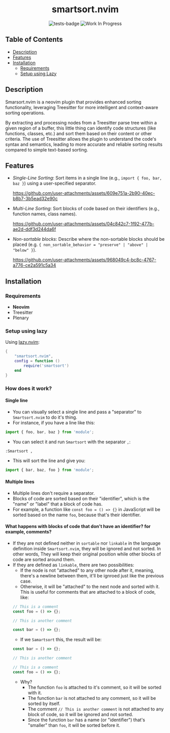 <div align="center">
    <h1>smartsort.nvim</h1>

![tests-badge](https://github.com/JavierPoduje/smartsort.nvim/actions/workflows/ci.yml/badge.svg)
![Work In Progress](https://img.shields.io/badge/Work%20In%20Progress-orange?style=for-the-badge)
</div>

## Table of Contents

- [Description](#description)
- [Features](#features)
- [Installation](#installation)
    - [Requirements](#requirements)
    - [Setup using Lazy](#lazy)

## Description<a name="description"></a>

Smarsort.nvim is a neovim plugin that provides enhanced sorting functionality, leveraging Treesitter for more intelligent and context-aware sorting operations.

By extracting and processing nodes from a Treesitter parse tree within a given region of a buffer, this little thing can identify code structures (like functions, classes, etc.) and sort them based on their content or other criteria. The use of Treesitter allows the plugin to understand the code's syntax and semantics, leading to more accurate and reliable sorting results compared to simple text-based sorting.

## Features<a name="features"></a>

- *Single-Line Sorting*: Sort items in a single line (e.g., `import { foo, bar, baz }`) using a user-specified separator.

  https://github.com/user-attachments/assets/609e751a-2b90-40ec-b8b7-3b5ead32e90c

- *Multi-Line Sorting*: Sort blocks of code based on their identifiers (e.g., function names, class names).

  https://github.com/user-attachments/assets/04c842c7-1f92-477b-ae2d-ddf3d244da6f

- *Non-sortable blocks*: Describe where the non-sortable blocks should be placed (e.g. `{ non_sortable_behavior = "preserve" | "above" | "below" }`).

  https://github.com/user-attachments/assets/968049c4-bc8c-4767-a776-ce2a591c5a34


## Installation

### Requirements<a name="requirements"></a>

- **Neovim**
- Treesitter
- Plenary

### Setup using lazy<a name="lazy"></a>

Using [lazy.nvim](https://github.com/folke/lazy.nvim):

```lua
{
    "smartsort.nvim",
    config = function ()
        require('smartsort')
    end
}
```


### How does it work?

#### Single line

- You can visually select a single line and pass a "separator" to `Smartsort.nvim` to do it's thing.
- For instance, if you have a line like this:
```javascript
import { foo, bar, baz } from 'module';
```
- You can select it and run `Smartsort` with the separator `,`:
```sh
:Smartsort ,
```
- This will sort the line and give you:
```javascript
import { bar, baz, foo } from 'module';
```

#### Multiple lines
- Multiple lines don't require a separator.
- Blocks of code are sorted based on their "identifier", which is the "name" or "label" that a block of code has.
- For example, a function like `const foo = () => {}` in JavaScript will be sorted based on the name `foo`, because that's their identifier.

#### What happens with blocks of code that don't have an identifier? for example, comments?
- If they are not defined neither in `sortable` nor `linkable` in the language definition inside `Smartsort.nvim`, they will be ignored and not sorted. In other words, They will keep their original position while other blocks of code are sorted around them.
- If they are defined as `linkable`, there are two possibilities:
    - If the node is not "attached" to any other node after it, meaning, there's a newline between them, it'll be ignroed just like the previous case.
    - Otherwise, it will be "attached" to the next node and sorted with it. This is useful for comments that are attached to a block of code, like:
    ```javascript
    // This is a comment
    const foo = () => {};

    // This is another comment

    const bar = () => {};
    ```
    - If we `Samartsort` this, the result will be:
    ```javascript
    const bar = () => {};

    // This is another comment

    // This is a comment
    const foo = () => {};
    ```
    - Why?
        - The function `foo` is attached to it's comment, so it will be sorted with it.
        - The function `bar` is not attached to any comment, so it will be sorted by itself.
        - The comment `// This is another comment` is not attached to any block of code, so it will be ignored and not sorted.
        - Since the function `bar` has a name (or "identifier") that's "smaller" than `foo`, it will be sorted before it.

